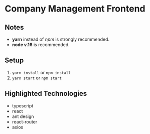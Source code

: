# Company Management Frontend

## Notes

- **yarn** instead of _npm_ is strongly recommended.
- **node v.16** is recommended.

## Setup

1. `yarn install` or `npm install`
2. `yarn start` or `npm start`

## Highlighted Technologies

- typescript
- react
- ant design
- react-router
- axios